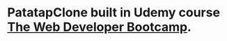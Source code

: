 # PatatapClone built in Udemy course <a href="https://www.udemy.com/the-web-developer-bootcamp">The Web Developer Bootcamp</a>.